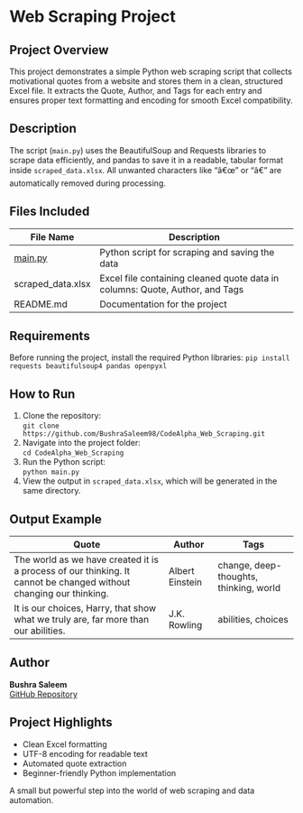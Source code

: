 # Web Scraping Project

## Project Overview
This project demonstrates a simple Python web scraping script that collects motivational quotes from a website and stores them in a clean, structured Excel file. It extracts the Quote, Author, and Tags for each entry and ensures proper text formatting and encoding for smooth Excel compatibility.

## Description
The script (`main.py`) uses the BeautifulSoup and Requests libraries to scrape data efficiently, and pandas to save it in a readable, tabular format inside `scraped_data.xlsx`. All unwanted characters like “â€œ” or “â€” are automatically removed during processing.

## Files Included
| File Name | Description |
|------------|-------------|
| [main.py](https://github.com/BushraSaleem98/CodeAlpha_Web_Scraping/blob/main/main.py) | Python script for scraping and saving the data |
| scraped_data.xlsx | Excel file containing cleaned quote data in columns: Quote, Author, and Tags |
| README.md | Documentation for the project |

## Requirements
Before running the project, install the required Python libraries:
`pip install requests beautifulsoup4 pandas openpyxl`

## How to Run
1. Clone the repository:  
   `git clone https://github.com/BushraSaleem98/CodeAlpha_Web_Scraping.git`  
2. Navigate into the project folder:  
   `cd CodeAlpha_Web_Scraping`  
3. Run the Python script:  
   `python main.py`  
4. View the output in `scraped_data.xlsx`, which will be generated in the same directory.

## Output Example
| Quote | Author | Tags |
|--------|---------|------|
| The world as we have created it is a process of our thinking. It cannot be changed without changing our thinking. | Albert Einstein | change, deep-thoughts, thinking, world |
| It is our choices, Harry, that show what we truly are, far more than our abilities. | J.K. Rowling | abilities, choices |

## Author
**Bushra Saleem**  
[GitHub Repository](https://github.com/BushraSaleem98/CodeAlpha_Web_Scraping)

## Project Highlights
- Clean Excel formatting  
- UTF-8 encoding for readable text  
- Automated quote extraction  
- Beginner-friendly Python implementation  

A small but powerful step into the world of web scraping and data automation.
